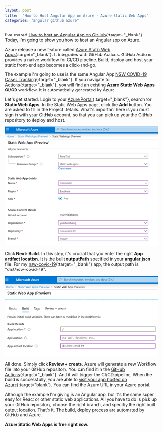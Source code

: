 ```yaml
---
layout: post
title:  "How to Host Angular App on Azure - Azure Static Web Apps"
categories: "angular github azure"
---
```


I've shared [How to host an Angular App on GitHub](http://yuezhizizhang.github.io/angular/github/2020/04/26/how-to-host-angular-app-on-github.html){:target="_blank"}. Today, I'm going to show you how to host an Angular app on Azure.

Azure release a new feature called [Azure Static Web Apps](https://azure.microsoft.com/en-us/services/app-service/static/){:target="_blank"}. It integrates with GitHub Actions. GitHub Actions provides a native workflow for CI/CD pipeline. Build, deploy and host your static front-end app becomes a click-and-go.

The example I'm going to use is the same Angular App [NSW COVID-19 Cases Tracking](https://github.com/yuezhizizhang/nsw-covid-19){:target="_blank"}. If you navigate to [Actions](https://github.com/yuezhizizhang/nsw-covid-19/actions){:target="_blank"}, you will find an existing **Azure Static Web Apps CI/CD** workflow. It is automatically generated by Azure.

Let's get started. Login to your [Azure Portal](https://portal.azure.com/){:target="_blank"}, search for **Static Web Apps**. In the Static Web Apps page, click the **Add** button. You are asked to fill in the Project Details. What's important here is you must sign in with your GitHub account, so that you can pick up your the GitHub repository to deploy and host.

![alt text](/assets/2020-05-20-azure-static-web-app.png "Azure Static Web App Project")

Click **Next: Build**. In this step, it's crucial that you enter the right **App artifact location**. It is the built **outputPath** specified in your **angular.json** file. For my [nsw-covid-19](https://github.com/yuezhizizhang/nsw-covid-19/blob/master/angular.json){:target="_blank"} app, the output path is "dist/nsw-covid-19".

![alt text](/assets/2020-05-20-azure-static-web-app-build.png "Azure Static Web App Build")

All done. Simply click **Review + create**. Azure will generate a new Workflow file into your GitHub repository. You can find it in the [GitHub Actions](https://github.com/yuezhizizhang/nsw-covid-19/actions){:target="_blank"}. And it will trigger the CI/CD pipeline. When the build is successfully, you are able to [visit your app hosted on Azure](
https://lemon-desert-0bd974800.azurestaticapps.net){:target="blank"}. You can find the Azure URL in your Azure portal.

Although the example I'm giving is an Angular app, but it's the same super easy for React or other static web applications. All you have to do is pick up your GitHub repository, choose the right branch, and specifiy the right built output location. That's it. The build, deploy process are automated by GitHub and Azure.

**Azure Static Web Apps is free right now.**